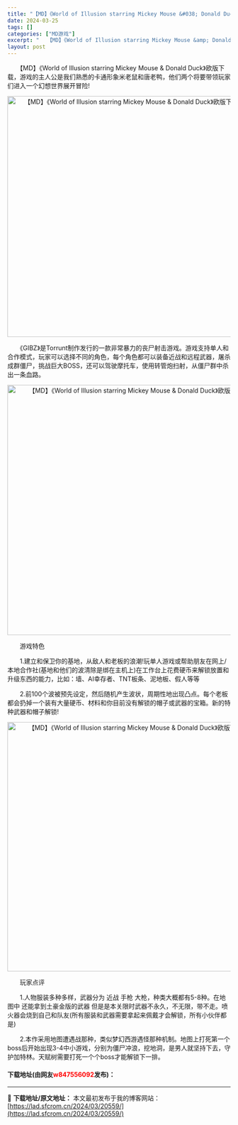 ```yaml
---
title: "【MD】《World of Illusion starring Mickey Mouse &#038; Donald Duck》欧版下载"
date: 2024-03-25
tags: []
categories: ["MD游戏"]
excerpt: "　　【MD】《World of Illusion starring Mickey Mouse &amp; Donald Duck》欧版下载，游戏的主人公是我们熟悉的卡通形象米老鼠和唐老鸭，他们两个将要带领玩家们进入一个幻想世界展开冒险! 　　《GIBZ》是Torrunt制作发行的一款非常暴力的丧尸射&hellip;"
layout: post
---
```


 <p>　　【MD】《World of Illusion starring Mickey Mouse &amp; Donald Duck》欧版下载，游戏的主人公是我们熟悉的卡通形象米老鼠和唐老鸭，他们两个将要带领玩家们进入一个幻想世界展开冒险!</p> <p align="center"><img align="" border="0" src="https://lad.sfcrom.cn/wp-content/uploads/2024/03/20240325_660116afada57.png" width="543" alt="【MD】《World of Illusion starring Mickey Mouse &amp; Donald Duck》欧版下载" /></p> <p>　　《GIBZ》是Torrunt制作发行的一款非常暴力的丧尸射击游戏。游戏支持单人和合作模式，玩家可以选择不同的角色，每个角色都可以装备近战和远程武器，屠杀成群僵尸，挑战巨大BOSS，还可以驾驶摩托车，使用转管炮扫射，从僵尸群中杀出一条血路。</p> <p align="center"><img align="" border="0" src="https://lad.sfcrom.cn/wp-content/uploads/2024/03/20240325_660116b10ec62.png" width="564" alt="【MD】《World of Illusion starring Mickey Mouse &amp; Donald Duck》欧版下载" /></p> <p>　　游戏特色</p> <p>　　1.建立和保卫你的基地，从敌人和老板的浪潮!玩单人游戏或帮助朋友在网上/本地合作社(基地和他们的波清除是绑在主机上)在工作台上花费硬币来解锁放置和升级东西的能力，比如：墙、AI幸存者、TNT板条、泥地板、假人等等</p> <p>　　2.前100个波被预先设定，然后随机产生波状，周期性地出现凸点。每个老板都会扔掉一个装有大量硬币、材料和你目前没有解锁的帽子或武器的宝箱。新的特种武器和帽子解锁!</p> <p align="center"><img align="" border="0" src="https://lad.sfcrom.cn/wp-content/uploads/2024/03/20240325_660116b242920.png" width="562" alt="【MD】《World of Illusion starring Mickey Mouse &amp; Donald Duck》欧版下载" /></p> <p>　　玩家点评</p> <p>　　1.人物服装多种多样，武器分为 近战 手枪 大枪，种类大概都有5-8种。在地图中 还能拿到土豪金版的武器 但是是本关限时武器不永久，不无限，带不走。喷火器会烧到自己和队友(所有服装和武器需要拿起来佩戴才会解锁，所有小伙伴都是)</p> <p>　　2.本作采用地图遭遇战那种，类似梦幻西游遇怪那种机制。地图上打死第一个boss后开始出现3-4中小游戏，分别为僵尸冲浪，挖地洞，是男人就坚持下去，守护加特林。天赋树需要打死一个个boss才能解锁下一排。</p> <p><h4>下载地址(由网友<font color="red">w847556092</font>发布)：</h4></p> 

---
📖 **下载地址/原文地址：** 本文最初发布于我的博客网站：[https://lad.sfcrom.cn/2024/03/20559/](https://lad.sfcrom.cn/2024/03/20559/)
